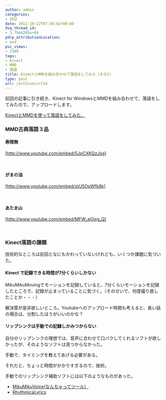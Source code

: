 ```yaml
---
author: admin
categories:
- 日記
date: 2012-10-22T07:30:02+00:00
dsq_thread_id:
- 3.7944205e+09
pdrp_attributionLocation:
- end
pvc_views:
- 2309
tags:
- Kinect
- MMD
- 落語
title: KinectとMMDを組み合わせて落語をしてみた（その2)
type: post
url: /archives/=714
---
```


前回の記事に引き続き、Kinect for WindowsとMMDを組み合わせて、落語をしてみたので、アップロードします。

[KinectとMMDを使って落語をしてみた。][1]

### MMD古典落語３品

#### 寿限無

[http://www.youtube.com/embed/5JpCXKQzJsg]

&nbsp;

#### がまの油

[http://www.youtube.com/embed/sVJ5OpWfb8k]

&nbsp;

#### あたま山

[http://www.youtube.com/embed/MFW_eOixg_Q]

&nbsp;

### Kinect落語の課題

技術的なところは前回となにもかわっていないけれども、いくつか課題に気づいた。

#### Kinect で記録できる時間が7分くらいしかない

MikuMikuMovingでモーションを記録していると、7分くらいモーションを記録したところで、記録が止まっていることに気づく。（そのせいで、何度撮り直したことか・・・）

解決策が是非欲しいところ。Youtubeへのアップロード時間も考えると、長い話の場合は、分割したほうがいいのかな？

#### リップシンクは手動での記録しかみつからない

自分のリップシンクの理想では、音声に合わせて口パクしてくれるソフトが欲しかったが、そのようなソフトは見つからなかった。

手動で、タイミングを教えてあげる必要がある。
  
それだと、ちょっと時間がかかりすぎるので、挫折。

手動でのリップシンク補助ソフトには以下のようなものがあった。

  * [MikuMikuVoice(なんちゃってツール）][2]
  * [RhythmicaLyrics][3]

<div id="fastlookup_top" style="display: none;">
</div>

 [1]: http://futurismo.biz/archives/701 "KinectとMMDを使って落語をしてみた。"
 [2]: http://www.geocities.jp/higuchuu4/index.htm
 [3]: http://suwa.6.ql.bz/RhythmicaLyrics.html